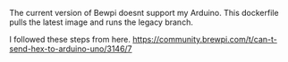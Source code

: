 The current version of Bewpi doesnt support my Arduino. 
This dockerfile pulls the latest image and runs the legacy branch.

I followed these steps from here.
https://community.brewpi.com/t/can-t-send-hex-to-arduino-uno/3146/7
